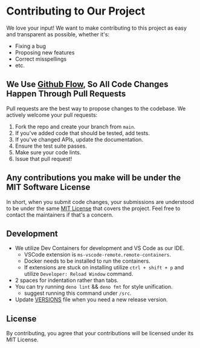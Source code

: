 # Contributing to Our Project

We love your input! We want to make contributing to this project as easy and transparent as possible, whether it's:

- Fixing a bug
- Proposing new features
- Correct misspellings
- etc.

## We Use [Github Flow](https://docs.github.com/en/get-started/quickstart/github-flow), So All Code Changes Happen Through Pull Requests

Pull requests are the best way to propose changes to the codebase. We actively welcome your pull requests:

1. Fork the repo and create your branch from `main`.
2. If you've added code that should be tested, add tests.
3. If you've changed APIs, update the documentation.
4. Ensure the test suite passes.
5. Make sure your code lints.
6. Issue that pull request!

## Any contributions you make will be under the MIT Software License

In short, when you submit code changes, your submissions are understood to be under the same
[MIT License](http://choosealicense.com/licenses/mit/) that covers the project. Feel free to contact the maintainers if
that's a concern.

## Development

- We utilize Dev Containers for development and VS Code as our IDE.
  - VSCode extension is `ms-vscode-remote.remote-containers`.
  - Docker needs to be installed to run the containers.
  - If extensions are stuck on installing utilize `ctrl + shift + p` and utilize `Developer: Reload Window` command.
- 2 spaces for indentation rather than tabs.
- You can try running `deno lint` && `deno fmt` for style unification.
  - suggest running this command under `/src`.
- Update [VERSIONS](./VERSION) file when you need a new release version.

## License

By contributing, you agree that your contributions will be licensed under its MIT License.
